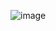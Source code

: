 ![image](https://github.com/travist89/flask_contactus/assets/14910363/b75cfa64-3755-470e-818d-884d977e2386)
